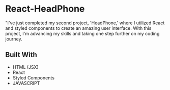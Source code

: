 # React-HeadPhone

"I've just completed my second project, 'HeadPhone,' where I utilized React and styled components to create an amazing user interface. With this project, I'm advancing my skills and taking one step further on my coding journey.

## Built With
- HTML (JSX)
- React
- Styled Components
- JAVASCRIPT
